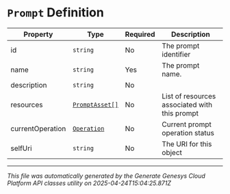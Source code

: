 # `Prompt` Definition

| Property | Type | Required | Description |
|----------|------|----------|-------------|
| id | `string` | No | The prompt identifier |
| name | `string` | Yes | The prompt name. |
| description | `string` | No |  |
| resources | [`PromptAsset[]`](promptasset-definition.md) | No | List of resources associated with this prompt |
| currentOperation | [`Operation`](operation-definition.md) | No | Current prompt operation status |
| selfUri | `string` | No | The URI for this object |

---

*This file was automatically generated by the Generate Genesys Cloud Platform API classes utility on 2025-04-24T15:04:25.871Z*